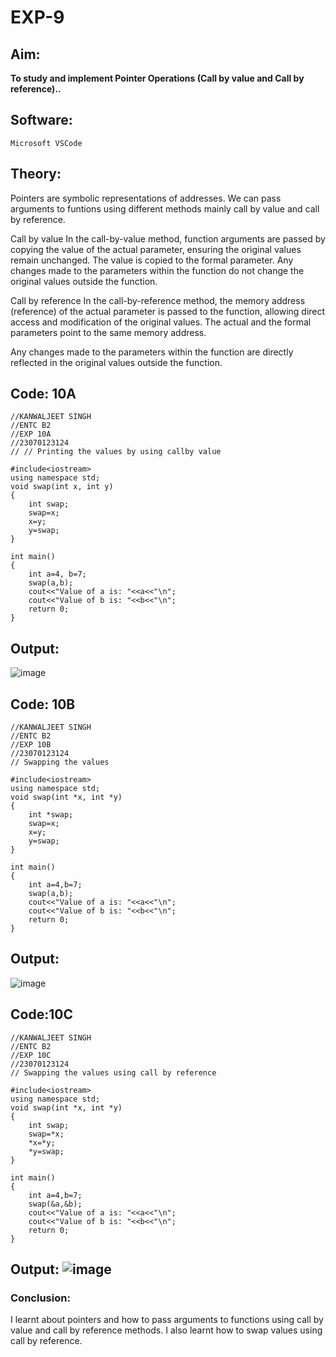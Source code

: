 # EXP-9

## Aim:
**To study and implement Pointer Operations (Call by value and Call by reference)..**

## Software:
`Microsoft VSCode`

## Theory:
Pointers are symbolic representations of addresses.
We can pass arguments to funtions using different methods mainly call by value and call by reference.

Call by value
In the call-by-value method, function arguments are passed by copying the value of the actual parameter, ensuring the original values remain unchanged.
The value is copied to the formal parameter.
Any changes made to the parameters within the function do not change the original values outside the function.

Call by reference
In the call-by-reference method, the memory address (reference) of the actual parameter is passed to the function, allowing direct access and modification of the original values.
The actual and the formal parameters point to the same memory address.

Any changes made to the parameters within the function are directly reflected in the original values outside the function.
## Code: 10A
```
//KANWALJEET SINGH
//ENTC B2
//EXP 10A
//23070123124
// // Printing the values by using callby value 

#include<iostream> 
using namespace std; 
void swap(int x, int y) 
{
    int swap;
    swap=x;
    x=y;
    y=swap;
}

int main() 
{
    int a=4, b=7;
    swap(a,b);
    cout<<"Value of a is: "<<a<<"\n";
    cout<<"Value of b is: "<<b<<"\n";
    return 0;
}
```
## Output:
![image](https://github.com/user-attachments/assets/ebe09b84-dc8e-4468-88ef-89e0551be0f1)






## Code: 10B
```
//KANWALJEET SINGH
//ENTC B2
//EXP 10B
//23070123124
// Swapping the values 

#include<iostream> 
using namespace std; 
void swap(int *x, int *y) 
{
    int *swap;
    swap=x;
    x=y;
    y=swap;
}

int main() 
{
    int a=4,b=7;
    swap(a,b);
    cout<<"Value of a is: "<<a<<"\n";
    cout<<"Value of b is: "<<b<<"\n";
    return 0;
} 
```

## Output:
![image](https://github.com/user-attachments/assets/5ccb286c-8bfd-4ba1-90b9-f60c6a2a496b)


## Code:10C
```
//KANWALJEET SINGH
//ENTC B2
//EXP 10C
//23070123124
// Swapping the values using call by reference  

#include<iostream> 
using namespace std; 
void swap(int *x, int *y) 
{
    int swap;
    swap=*x;
    *x=*y;
    *y=swap;
}

int main() 
{
    int a=4,b=7;
    swap(&a,&b);
    cout<<"Value of a is: "<<a<<"\n";
    cout<<"Value of b is: "<<b<<"\n";
    return 0;
}
```

## Output: ![image](https://github.com/user-attachments/assets/d94fef51-564f-4230-a2d7-01154a89452c)

### Conclusion:
I learnt about pointers and how to pass arguments to functions using call by value and call by reference methods. I also learnt how to swap values using call by reference.
